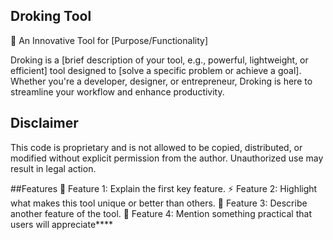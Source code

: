 ## Droking Tool
🚀 An Innovative Tool for [Purpose/Functionality]

Droking is a [brief description of your tool, e.g., powerful, lightweight, or efficient] tool designed to [solve a specific problem or achieve a goal]. Whether you're a developer, designer, or entrepreneur, Droking is here to streamline your workflow and enhance productivity.

## Disclaimer
This code is proprietary and is not allowed to be copied, distributed, or modified without explicit permission from the author. Unauthorized use may result in legal action.

##Features
🌟 Feature 1: Explain the first key feature.
⚡ Feature 2: Highlight what makes this tool unique or better than others.
🔧 Feature 3: Describe another feature of the tool.
🎯 Feature 4: Mention something practical that users will appreciate****
